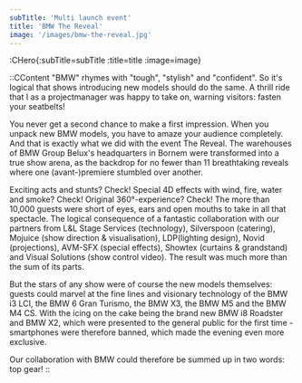 ```yaml
---
subTitle: 'Multi launch event'
title: 'BMW The Reveal'
image: '/images/bmw-the-reveal.jpg'
---
```


:CHero{:subTitle=subTitle :title=title :image=image}

::CContent
"BMW" rhymes with "tough", "stylish" and "confident". So it's logical that shows introducing new models should do the same. A thrill ride that I as a projectmanager was happy to take on, warning visitors: fasten your seatbelts!

You never get a second chance to make a first impression. When you unpack new BMW models, you have to amaze your audience completely. And that is exactly what we did with the event The Reveal. The warehouses of BMW Group Belux's headquarters in Bornem were transformed into a true show arena, as the backdrop for no fewer than 11 breathtaking reveals where one (avant-)premiere stumbled over another.

Exciting acts and stunts? Check!
Special 4D effects with wind, fire, water and smoke? Check!
Original 360°-experience? Check!
The more than 10,000 guests were short of eyes, ears and open mouths to take in all that spectacle. The logical consequence of a fantastic collaboration with our partners from L&L Stage Services (technology), Silverspoon (catering), Mojuice (show direction & visualisation), LDP(lighting design), Novid (projections), AVM-SFX (special effects), Showtex (curtains & grandstand) and Visual Solutions (show control video). The result was much more than the sum of its parts.  

But the stars of any show were of course the new models themselves: guests could marvel at the fine lines and visionary technology of the BMW i3 LCI, the BMW 6 Gran Turismo, the BMW X3, the BMW M5 and the BMW M4 CS. With the icing on the cake being the brand new BMW i8 Roadster and BMW X2, which were presented to the general public for the first time - smartphones were therefore banned, which made the evening even more exclusive.

Our collaboration with BMW could therefore be summed up in two words: top gear!
::